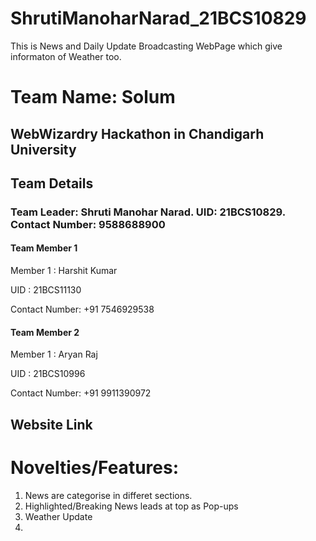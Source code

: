 # ShrutiManoharNarad_21BCS10829
This is News and Daily Update Broadcasting WebPage which give informaton of Weather too.
# Team Name: Solum
## WebWizardry Hackathon in Chandigarh University
## Team Details
### Team Leader: Shruti Manohar Narad. UID: 21BCS10829. Contact Number: 9588688900
#### Team Member 1
Member 1 : Harshit Kumar

UID    : 21BCS11130

Contact Number: +91 7546929538

#### Team Member 2
Member 1 : Aryan Raj

UID    : 21BCS10996

Contact Number: +91 9911390972


## Website Link

# Novelties/Features:
1) News are categorise in differet sections.
2) Highlighted/Breaking News leads at top as Pop-ups
3) Weather Update
4) 


